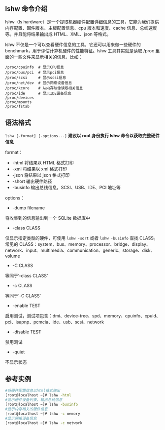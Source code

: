 ## lshw 命令介绍

lshw（ls hardware）是一个提取机器硬件配置详细信息的工具，它能为我们提供内存配置、固件版本、主板配置信息、cpu 版本和速度、cache 信息、总线速度等。并且能将结果输出成 HTML、XML、json 等格式。

lshw 不仅是一个可以查看硬件信息的工具，它还可以用来做一些硬件的 benchmark，用于评估计算机硬件的性能特征。lshw 工具其实就是读取 /proc 里面的一些文件来显示相关的信息，比如：

```log
/proc/cpuinfo  # 显示CPU信息
/proc/bus/pci  # 显示pci信息
/proc/scsi     # 显示scsi信息
/proc/net/dev  # 显示网络设备信息
/proc/kcore    # 从内存映像读取相关信息
/proc/ide      # 显示IDE设备信息
/proc/devices
/proc/mounts
/proc/fstab
```

## 语法格式

`lshw [-format] [-options...]`
**建议以 root 身份执行 lshw 命令以获取完整硬件信息**

format：

- -html 将结果以 HTML 格式打印
- -xml 将结果以 xml 格式打印
- -json 将结果以 json 格式打印
- -short 输出硬件路径
- -businfo 输出总线信息。SCSI、USB、IDE、PCI 地址等

options：

- -dump filename

将收集到的信息输出到一个 SQLite 数据库中

- -class CLASS

仅显示指定类型的硬件，可使用 `lshw -sort` 或者 `lshw -businfo` 查找 CLASS。常见的 CLASS：system、bus、memory、processor、bridge、display、network、input、multimedia、communication、generic、storage、disk、volume

- -C CLASS

等同于’-class CLASS’

- -c CLASS

等同于‘-C CLASS’

- -enable TEST

启用测试，测试项包含：dmi、device-tree、spd、memory、cpuinfo、cpuid、pci、isapnp、pcmcia、ide、usb、scsi、network

- -disable TEST

禁用测试

- -quiet

不显示状态

## 参考实例

```bash
#将硬件配置信息以html格式输出
[root@localhost ~]# lshw -html
#显示硬件设备列表，输出总线信息
[root@localhost ~]# lshw -businfo
#显示内存相关的硬件信息
[root@localhost ~]# lshw -c memory
#显示网络设备信息
[root@localhost ~]# lshw -c network
```
